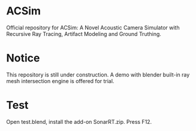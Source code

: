 # ACSim
Official repository for ACSim: A Novel Acoustic Camera Simulator with Recursive Ray Tracing, Artifact Modeling and Ground Truthing.

# Notice
This repository is still under construction. A demo with blender built-in ray mesh intersection engine is offered for trial. 

# Test
Open test.blend, install the add-on SonarRT.zip. Press F12. 

